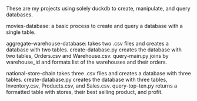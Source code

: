 These are my projects using solely duckdb to create, manipulate, and query databases. 

movies-database:
a basic process to create and query a database with a single table. 

aggregate-warehouse-database:
takes two .csv files and creates a database with two tables.
create-database.py creates the database with two tables, Orders.csv and Warehouse.csv.
query-main.py joins by warehouse_id and formats list of the warehouses and their orders.

national-store-chain
takes three .csv files and creates a database with three tables.
create-database.py creates the database with three tables, Inventory.csv, Products.csv, and Sales.csv.
query-top-ten.py returns a formatted table with stores, their best selling product, and profit.
